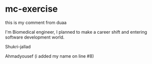 # mc-exercise

this is my comment from duaa

 I'm Biomedical engineer, I planned to make a career shift and entering software development world.

Shukri-jallad




Ahmadyousef (i added my name on line #8)


